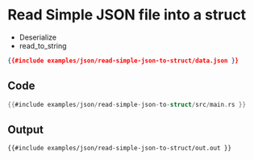 # Read Simple JSON file into a struct

- Deserialize
- read_to_string

```json
{{#include examples/json/read-simple-json-to-struct/data.json }}
```

## Code

```rust
{{#include examples/json/read-simple-json-to-struct/src/main.rs }}
```

## Output

```
{{#include examples/json/read-simple-json-to-struct/out.out }}
```


